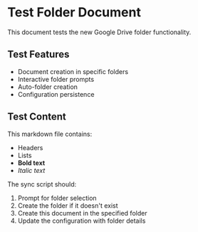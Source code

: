 # Test Folder Document

This document tests the new Google Drive folder functionality.

## Test Features

- Document creation in specific folders
- Interactive folder prompts
- Auto-folder creation
- Configuration persistence

## Test Content

This markdown file contains:
- Headers
- Lists
- **Bold text**
- *Italic text*

The sync script should:
1. Prompt for folder selection
2. Create the folder if it doesn't exist
3. Create this document in the specified folder
4. Update the configuration with folder details